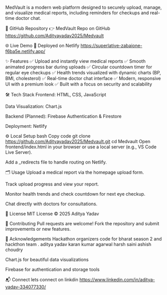 MedVault is a modern web platform designed to securely upload, manage, and visualize medical reports, including reminders for checkups and real-time doctor chat.



🔗 GitHub Repository
👉 MedVault Repo on GitHub https://github.com/Adityayadav2025/Medvault

🌐 Live Demo
🚀 Deployed on Netlify https://superlative-zabaione-f6ba5e.netlify.app/

✨ Features
✅ Upload and instantly view medical reports
✅ Smooth animated progress bar during uploads
✅ Circular countdown timer for regular eye checkups
✅ Health trends visualized with dynamic charts (BP, BMI, cholesterol)
✅ Real-time doctor chat interface
✅ Modern, responsive UI with a premium look
✅ Built with a focus on security and scalability

🛠 Tech Stack
Frontend: HTML, CSS, JavaScript

Data Visualization: Chart.js

Backend (Planned): Firebase Authentication & Firestore

Deployment: Netlify

⚙️ Local Setup
bash
Copy code
git clone https://github.com/Adityayadav2025/Medvault.git
cd Medvault
Open frontend/index.html in your browser or use a local server (e.g., VS Code Live Server).

Add a _redirects file to handle routing on Netlify.

🗂 Usage
Upload a medical report via the homepage upload form.

Track upload progress and view your report.

Monitor health trends and check countdown for next eye checkup.

Chat directly with doctors for consultations.



📝 License
MIT License © 2025 Aditya Yadav

🤝 Contributing
Pull requests are welcome! Fork the repository and submit improvements or new features.

🙌 Acknowledgements
Hackathon organizers code for bharat season 2
and hackthon team .
aditya yadav
karan kumar agarwal
harsh saini 
ashish choudry

Chart.js for beautiful data visualizations

Firebase for authentication and storage tools

📬 Connect
lets connect on linkdin https://www.linkedin.com/in/aditya-yadav-334077330/